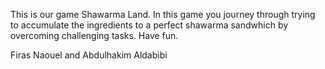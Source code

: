 This is our game Shawarma Land. In this game you journey through trying to accumulate the ingredients to a perfect shawarma sandwhich by overcoming challenging tasks. Have fun.

Firas Naouel and Abdulhakim Aldabibi
